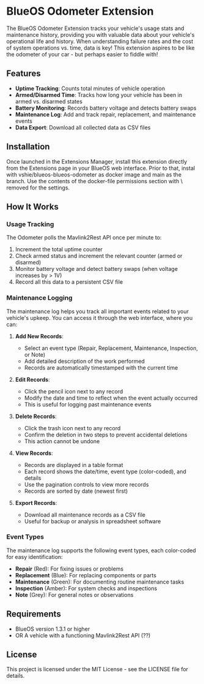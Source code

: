 # BlueOS Odometer Extension

The BlueOS Odometer Extension tracks your vehicle's usage stats and maintenance history, providing you with valuable data about your vehicle's operational life and history. When understanding failure rates and the cost of system operations vs. time, data is key! This extension aspires to be like the odometer of your car - but perhaps easier to fiddle with! 

## Features

- **Uptime Tracking**: Counts total minutes of vehicle operation
- **Armed/Disarmed Time**: Tracks how long your vehicle has been in armed vs. disarmed states
- **Battery Monitoring**: Records battery voltage and detects battery swaps
- **Maintenance Log**: Add and track repair, replacement, and maintenance events
- **Data Export**: Download all collected data as CSV files

## Installation

Once launched in the Extensions Manager, install this extension directly from the Extensions page in your BlueOS web interface. Prior to that, instal with vshie/blueos-blueos-odometer as docker image and main as the branch. Use the contents of the docker-file permissions section with \ removed for  the settings. 

## How It Works

### Usage Tracking

The Odometer polls the Mavlink2Rest API once per minute to:

1. Increment the total uptime counter
2. Check armed status and increment the relevant counter (armed or disarmed)
3. Monitor battery voltage and detect battery swaps (when voltage increases by > 1V)
4. Record all this data to a persistent CSV file

### Maintenance Logging

The maintenance log helps you track all important events related to your vehicle's upkeep. You can access it through the web interface, where you can:

1. **Add New Records**:
   - Select an event type (Repair, Replacement, Maintenance, Inspection, or Note)
   - Add detailed description of the work performed
   - Records are automatically timestamped with the current time

2. **Edit Records**:
   - Click the pencil icon next to any record
   - Modify the date and time to reflect when the event actually occurred
   - This is useful for logging past maintenance events

3. **Delete Records**:
   - Click the trash icon next to any record
   - Confirm the deletion in two steps to prevent accidental deletions
   - This action cannot be undone

4. **View Records**:
   - Records are displayed in a table format
   - Each record shows the date/time, event type (color-coded), and details
   - Use the pagination controls to view more records
   - Records are sorted by date (newest first)

5. **Export Records**:
   - Download all maintenance records as a CSV file
   - Useful for backup or analysis in spreadsheet software

### Event Types

The maintenance log supports the following event types, each color-coded for easy identification:

- **Repair** (Red): For fixing issues or problems
- **Replacement** (Blue): For replacing components or parts
- **Maintenance** (Green): For documenting routine maintenance tasks
- **Inspection** (Amber): For system checks and inspections
- **Note** (Grey): For general notes or observations

## Requirements

- BlueOS version 1.3.1 or higher
- OR A vehicle with a functioning Mavlink2Rest API (??)

## License

This project is licensed under the MIT License - see the LICENSE file for details.

